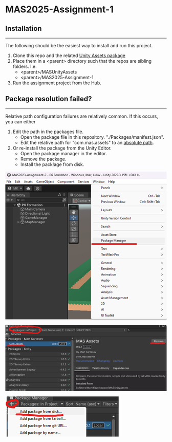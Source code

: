# MAS2025-Assignment-1

## Installation

---

The following should be the easiest way to install and run this project. 

1. Clone this repo and the related [Unity Assets package](https://gits-15.sys.kth.se/DD2438/MASUnityAssets)
2. Place them in a \<parent\> directory such that the repos are sibling folders. I.e.
   * \<parent\>/MASUnityAssets 
   * \<parent\>/MAS2025-Assignment-1
3. Run the assignment project from the Hub.

## Package resolution failed?

---

Relative path configuration failures are relatively common. If this occurs, you can either

1. Edit the path in the packages file.
   * Open the package file in this repository. "./Packages/manifest.json".
   * Edit the relative path for "com.mas.assets" to an [absolute path](https://docs.unity3d.com/Manual/upm-localpath.html).
2. Or re-install the package from the Unity Editor.
   * Open the package manager in the editor. 
   * Remove the package.
   * Install the pack!age from disk.

![Open the package manager by navigating the application top-menu to Window/Package Manager](/Images/OpenManager.png "Open package manager by navigating the application top-menu to Window/Package Manager")

![To remove packages, ensure the Packages: filter is set to InProject. Select the MAS Assets package and click Remove on the right hand side panel that appears. ](/Images/RemovePackage.png "To remove packages, ensure the Packages: filter is set to InProject. Select the MAS Assets package and click Remove on the right hand side panel that appears.")

![Install package from disk by clicking on the plus sign and choosing: Add package from disk...](/Images/AddFromDisk.png "Install package from disk by clicking on the plus sign and choosing: Add package from disk...")
